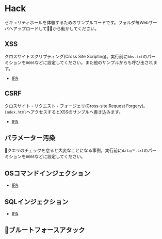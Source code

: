 # Hack
セキュリティホールを体験するためのサンプルコードです。フォルダ毎Webサーバへアップロードしてから動かしてください。

## XSS
クロスサイトスクリプティング(Cross Site Scripting)。実行前に`bbs.txt`のパーミションを`0666`などに設定してください。また他のサンプルからも呼び出されます。

* [IPA](https://www.ipa.go.jp/security/vuln/vuln_contents/xss.html)

## CSRF
クロスサイト・リクエスト・フォージェリ(Cross-site Request Forgery)。`index.html`へアクセスするとXSSのサンプルへ書き込みます。

* [IPA](https://www.ipa.go.jp/security/vuln/vuln_contents/csrf.html)

## パラメーター汚染
クエリのチェックを怠ると大変なことになる事例。実行前に`data/*.txt`のパーミションを`0666`などに設定してください。

## OSコマンドインジェクション
* [IPA](https://www.ipa.go.jp/security/vuln/vuln_contents/oscmd.html)

## SQLインジェクション
* [IPA](https://www.ipa.go.jp/security/vuln/vuln_contents/sql.html)


## ブルートフォースアタック
